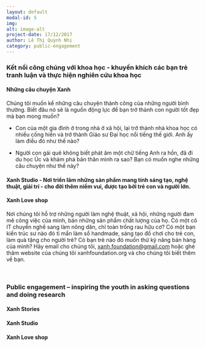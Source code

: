 ```yaml
---
layout: default
modal-id: 5
img: 
alt: image-alt
project-date: 17/12/2017
author: Lê Thị Quỳnh Nhi
category: public-engagement
---
```


### Kết nối công chúng với khoa học - khuyến khích các bạn trẻ tranh luận và thực hiện nghiên cứu khoa học

#### Những câu chuyện Xanh

Chúng tôi muốn kể những câu chuyện thành công của những người bình thường. Biết đâu nó sẽ là nguồn động lực để bạn trở thành con người tốt đẹp mà bạn mong muốn?

* Con của một gia đình ở trong nhà ở xã hội, lại trở thành nhà khoa học có nhiều cống hiến và trở thành Giáo sư Đại học nổi tiếng thế giới. Anh ấy làm điều đó như thế nào?

* Người con gái quê không biết phát âm một chữ tiếng Anh ra hồn, đã đi du học Úc và khám phá bản thân mình ra sao?
Bạn có muốn nghe những câu chuyện như thế này?

#### Xanh Studio - Nơi triển lãm những sản phẩm mang tính sáng tạo, nghệ thuật, giải trí - cho đời thêm niềm vui, được tạo bởi trẻ con và người lớn.

#### Xanh Love shop 
Nơi chúng tôi hỗ trợ những người làm nghệ thuật, xã hội, những người đam mê công việc của mình, bán những sản phẩm chất lượng của họ.
Có một cô IT chuyển nghề sang làm nông dân, chỉ toàn trồng rau hữu cơ?
Có một bạn kiến trúc sư nào đó tỉ mẩn làm sổ handmade, sáng tạo đồ chơi cho trẻ con, làm quà tặng cho người trẻ?
Có bạn trẻ nào đó muốn thử kỹ năng bán hàng của mình?
Hãy email cho chúng tôi, xanh.foundation@gmail.com hoặc ghé thăm website của chúng tôi xanhfoundation.org và cho chúng tôi biết thêm về bạn.

&nbsp;

### Public engagement – inspiring the youth in asking questions and doing research 

#### Xanh Stories
#### Xanh Studio
#### Xanh Love shop


